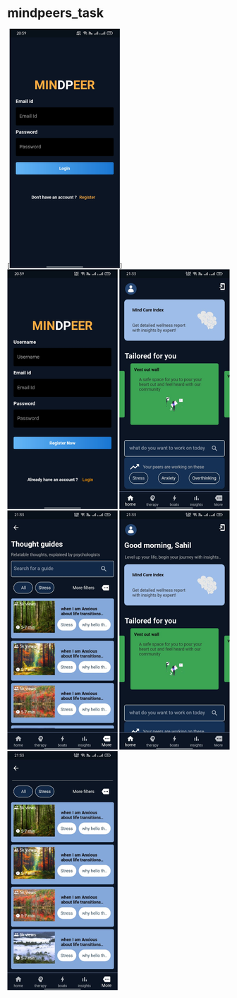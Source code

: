 # mindpeers_task
[<img src="img/WhatsApp Image 2022-06-01 at 9.02.31 PM.jpeg" width="250">]
<img src="img/WhatsApp Image 2022-06-01 at 9.02.32 PM.jpeg" width="250">
<img src="img/WhatsApp Image 2022-06-01 at 9.34.21 PM (1).jpeg" width="250">
<img src="img/WhatsApp Image 2022-06-01 at 9.34.21 PM (2).jpeg" width="250">
<img src="img/WhatsApp Image 2022-06-01 at 9.34.21 PM.jpeg" width="250">
<img src="img/WhatsApp Image 2022-06-01 at 9.34.22 PM.jpeg" width="250">

